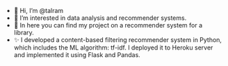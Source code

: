 - 👋 Hi, I’m @talram
- 👀 I’m interested in data analysis and recommender systems.
- 🌱 In here you can find my project on a recommender system for a library.
- ✨ I developed a content-based filtering recommender system in Python, 
     which includes the ML algorithm: tf-idf. 
     I deployed it to Heroku server and implemented it using Flask and Pandas.

<!---
talram/talram is a ✨ special ✨ repository because its `README.md` (this file) appears on your GitHub profile.
You can click the Preview link to take a look at your changes.
--->
